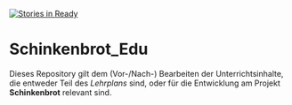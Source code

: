 [![Stories in Ready](https://badge.waffle.io/Hansenberg-InfoLK/Schinkenbrot_Edu.png?label=ready&title=Ready)](https://waffle.io/Hansenberg-InfoLK/Schinkenbrot_Edu)
# Schinkenbrot_Edu

Dieses Repository gilt dem (Vor-/Nach-) Bearbeiten der Unterrichtsinhalte, die entweder Teil des _Lehrplans_ sind, oder für die Entwicklung am Projekt **Schinkenbrot** relevant sind.